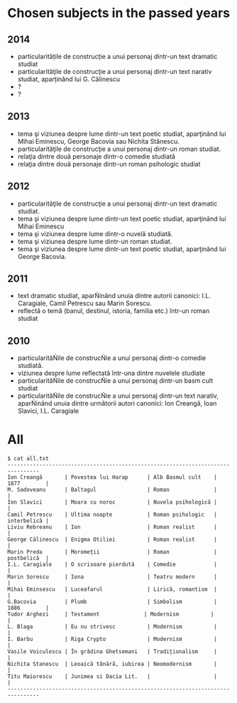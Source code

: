 # Chosen subjects in the passed years

## 2014
 - particularitățile de construcție a unui personaj dintr-un text dramatic studiat
 - particularităţile de construcţie a unui personaj dintr-un text narativ studiat, aparținând lui G. Călinescu
 - ?
 - ?

## 2013
 - tema şi viziunea despre lume dintr-un text poetic studiat, aparţinând lui Mihai Eminescu, George Bacovia sau Nichita Stănescu.
 - particularităţile de construcţie a unui personaj dintr-un roman studiat.
 - relaţia dintre două personaje dintr-o comedie studiată
 - relaţia dintre două personaje dintr-un roman psihologic studiat

## 2012
 - particularităţile de construcţie a unui personaj dintr-un text dramatic studiat.
 - tema şi viziunea despre lume dintr-un text poetic studiat, aparţinând lui Mihai Eminescu
 - tema şi viziunea despre lume dintr-o nuvelă studiată.
 - tema şi viziunea despre lume dintr-un roman studiat.
 - tema şi viziunea despre lume dintr-un text poetic studiat, aparţinând lui George Bacovia.

## 2011
 - text dramatic studiat, aparŃinând unuia dintre autorii canonici: I.L. Caragiale, Camil Petrescu sau Marin Sorescu.
 - reflectă o temă (banul, destinul, istoria, familia etc.) într-un roman studiat

## 2010
 - particularităŃile de construcŃie a unui personaj dintr-o comedie studiată.
 - viziunea despre lume reflectată într-una dintre nuvelele studiate
 - particularităŃile de construcŃie a unui personaj dintr-un basm cult studiat
 - particularităŃile de construcŃie a unui personaj dintr-un text narativ, aparŃinând unuia dintre următorii autori canonici: Ion Creangă, Ioan Slavici, I.L. Caragiale

# All

```
$ cat all.txt 
--------------------------------------------------------------------------------
Ion Creangă       | Povestea lui Harap      | Alb Basmul cult    | 1877        |
M. Sadoveanu      | Baltagul                | Roman              |             |
Ion Slavici       | Moara cu noroc          | Nuvela psihologică |             |
Camil Petrescu    | Ultima noapte           | Roman psihologic   | interbelică |
Liviu Rebreanu    | Ion                     | Roman realist      |             |
George Călinescu  | Enigma Otiliei          | Roman realist      |             |
Marin Preda       | Moromeții               | Roman              | postbelică  |
I.L. Caragiale    | O scrisoare pierdută    | Comedie            |             |
Marin Sorescu     | Iona                    | Teatru modern      |             |
Mihai Eminsescu   | Luceafarul              | Lirică, romantism  |             |
G.Bacovia         | Plumb                   | Simbolism          | 1886        |
Tudor Arghezi     | Testament              | Modernism          |             |
L. Blaga          | Eu nu strivesc          | Modernism          |             |
I. Barbu          | Riga Crypto             | Modernism          |             |
Vasile Voiculescu | În grădina Ghetsemani   | Tradiționalism     |             |
Nichita Stanescu  | Leoaică tânără, iubirea | Neomodernism       |             |
Titu Maiorescu    | Junimea si Dacia Lit.   |                    |             |
--------------------------------------------------------------------------------
```

